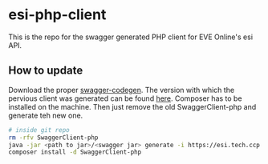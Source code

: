 # esi-php-client

This is the repo for the swagger generated PHP client for EVE Online's esi API.


## How to update

Download the proper [swagger-codegen](https://github.com/swagger-api/swagger-codegen#compatibility). The version with which the pervious client was generated can be found [here](.swagger-codegen/VERSION). Composer has to be installed on the machine. Then just remove the old SwaggerClient-php and generate teh new one.

```bash
# inside git repo
rm -rfv SwaggerClient-php
java -jar <path to jar>/<swagger jar> generate -i https://esi.tech.ccp.is/latest/swagger.json?datasource=tranquility -l php
composer install -d SwaggerClient-php
```

